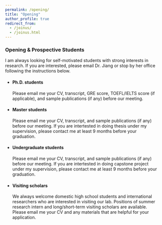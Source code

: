 ```yaml
---
permalink: /opening/
title: "Opening"
author_profile: true
redirect_from: 
  - /joinus/
  - /joinus.html
---
```

     

### Opening & Prospective Students  

I am always looking for self-motivated students with strong interests in research. If you are interested, please email Dr. Jiang or stop by her office following the instructions below. 

- #### Ph.D. students
  Please email me your CV, transcript, GRE score, TOEFL/IELTS score (if applicable), and sample publications (if any) before our meeting.
- #### Master students
  Please email me your CV, transcript, and sample publications (if any) before our meeting. If you are intertested in doing thesis under my supervision, please contact me at least 9 months before your graduation.
- #### Undergraduate students
  Please email me your CV, transcript, and sample publications (if any) before our meeting. If you are intertested in doing capstone project under my supervision, please contact me at least 9 months before your graduation.
- #### Visiting scholars
  We always welcome domestic high school students and international researchers who are interested in visiting our lab. Positions of summer research intern and long/short-term visiting scholars are available. Please email me your CV and any materials that are helpful for your application.  
